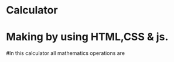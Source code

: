 # Calculator 

# Making by using HTML,CSS & js.

#In this calculator all mathematics operations are 

